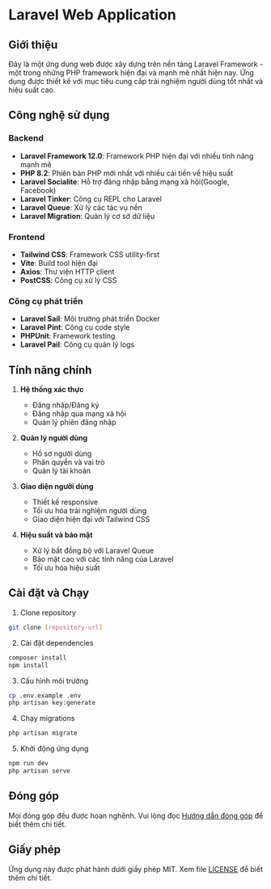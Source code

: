 # Laravel Web Application

## Giới thiệu
Đây là một ứng dụng web được xây dựng trên nền tảng Laravel Framework - một trong những PHP framework hiện đại và mạnh mẽ nhất hiện nay. Ứng dụng được thiết kế với mục tiêu cung cấp trải nghiệm người dùng tốt nhất và hiệu suất cao.

## Công nghệ sử dụng

### Backend
- **Laravel Framework 12.0**: Framework PHP hiện đại với nhiều tính năng mạnh mẽ
- **PHP 8.2**: Phiên bản PHP mới nhất với nhiều cải tiến về hiệu suất
- **Laravel Socialite**: Hỗ trợ đăng nhập bằng mạng xã hội(Google, Facebook)
- **Laravel Tinker**: Công cụ REPL cho Laravel
- **Laravel Queue**: Xử lý các tác vụ nền
- **Laravel Migration**: Quản lý cơ sở dữ liệu

### Frontend
- **Tailwind CSS**: Framework CSS utility-first
- **Vite**: Build tool hiện đại
- **Axios**: Thư viện HTTP client
- **PostCSS**: Công cụ xử lý CSS

### Công cụ phát triển
- **Laravel Sail**: Môi trường phát triển Docker
- **Laravel Pint**: Công cụ code style
- **PHPUnit**: Framework testing
- **Laravel Pail**: Công cụ quản lý logs

## Tính năng chính
1. **Hệ thống xác thực**
   - Đăng nhập/Đăng ký
   - Đăng nhập qua mạng xã hội
   - Quản lý phiên đăng nhập

2. **Quản lý người dùng**
   - Hồ sơ người dùng
   - Phân quyền và vai trò
   - Quản lý tài khoản

3. **Giao diện người dùng**
   - Thiết kế responsive
   - Tối ưu hóa trải nghiệm người dùng
   - Giao diện hiện đại với Tailwind CSS

4. **Hiệu suất và bảo mật**
   - Xử lý bất đồng bộ với Laravel Queue
   - Bảo mật cao với các tính năng của Laravel
   - Tối ưu hóa hiệu suất

## Cài đặt và Chạy

1. Clone repository
```bash
git clone [repository-url]
```

2. Cài đặt dependencies
```bash
composer install
npm install
```

3. Cấu hình môi trường
```bash
cp .env.example .env
php artisan key:generate
```

4. Chạy migrations
```bash
php artisan migrate
```

5. Khởi động ứng dụng
```bash
npm run dev
php artisan serve
```

## Đóng góp
Mọi đóng góp đều được hoan nghênh. Vui lòng đọc [Hướng dẫn đóng góp](CONTRIBUTING.md) để biết thêm chi tiết.

## Giấy phép
Ứng dụng này được phát hành dưới giấy phép MIT. Xem file [LICENSE](LICENSE) để biết thêm chi tiết.
